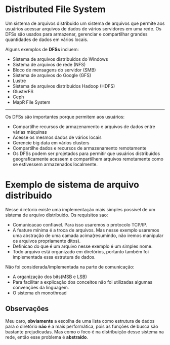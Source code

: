 # Distributed File System

Um sistema de arquivos distribuido um sistema de arquivos que permite aos usuários acessar arquivos de dados de vários servidores em uma rede.
Os DFSs são usados ​​para armazenar, gerenciar e compartilhar grandes quantidades de dados em vários locais.


Alguns exemplos de **DFSs** incluem: 
- Sistema de arquivos distribuídos do Windows
- Sistema de arquivos de rede (NFS)
- Bloco de mensagens do servidor (SMB)
- Sistema de arquivos do Google (GFS)
- Lustre
- Sistema de arquivos distribuídos Hadoop (HDFS)
- GlusterFS
- Ceph
- MapR File System

---------------------------
Os DFSs são importantes porque permitem aos usuários: 

- Compartilhe recursos de armazenamento e arquivos de dados entre várias máquinas
- Acesse os mesmos dados de vários locais
- Gerencie big data em vários clusters
- Compartilhe dados e recursos de armazenamento remotamente
- Os DFSs podem ser projetados para permitir que usuários distribuídos geograficamente acessem e compartilhem arquivos remotamente como se estivessem armazenados localmente.

# Exemplo de sistema de arquivo distribuido

Nesse diretorio existe uma implementação mais simples possivel de um sistema de arquivo distribuido. Os requisitos sao:

- Comunicacao confiavel. Para isso usaremos o protocolo TCP/IP.
- A feature mínima é a troca de arquivos. Mas nesse exemplo usaremos uma abstração de uma camada acima(resumindo, não iremos manipular os arquivos propriamente ditos).
- Definicao do que é um arquivo nesse exemplo é um simples nome.
- Todo arquivo está organizado em diretórios, portanto também foi implementada essa estrutura de dados.


Não foi considerada/implementada na parte de comunicação:

- A organização dos bits(MSB e LSB)
- Para facilitar a explicação dos conceitos não foi utilizadas algumas convenções da linguagem.
- O sistema eh monothread

## Observações
Meu caro, **obviamente** a escolha de uma lista como estrutura de dados para o diretório **não** é a mais performática, pois as funções de busca são bastante prejudicadas.
Mas como o foco é na distribuição desse sistema na rede, então esse problema é **abstraído**. 